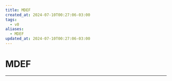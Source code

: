 ```yaml
---
title: MDEF
created_at: 2024-07-10T00:27:06-03:00
tags:
  - v0
aliases:
  - MDEF
updated_at: 2024-07-10T00:27:06-03:00
---
```

# MDEF
---

